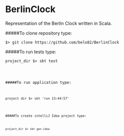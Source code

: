 BerlinClock
===========

Representation of the Berlin Clock written in Scala.

#####To clone repository type:
<pre><code>$> git clone https://github.com/belo82/BerlinClock</code></pre>

#####To run tests type:
<pre><code>project_dir $> sbt test</pre>

#####To run application type:
<pre><code>project_dir $> sbt 'run 13:44:57'</pre>

#####To create intelliJ Idea project type:
<pre><code>project_dir $> sbt gen-idea</pre>
